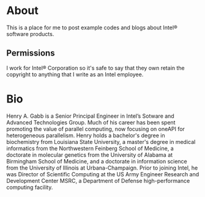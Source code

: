 # About

This is a place for me to post example codes and blogs about Intel&reg; software products.

## Permissions

I work for Intel&reg; Corporation so it's safe to say that they own retain the copyright to anything that I write as an Intel employee. 

# Bio

Henry A. Gabb is a Senior Principal Engineer in Intel’s Sotware and Advanced Technologies Group. Much of his career has been spent promoting the value of parallel computing, now focusing on oneAPI for heterogeneous parallelism. Henry holds a bachelor's degree in biochemistry from Louisiana State University, a master's degree in medical informatics from the Northwestern Feinberg School of Medicine, a doctorate in molecular genetics from the University of Alabama at Birmingham School of Medicine, and a doctorate in information science from the University of Illinois at Urbana-Champaign. Prior to joining Intel, he was Director of Scientific Computing at the US Army Engineer Research and Development Center MSRC, a Department of Defense high-performance computing facility.
